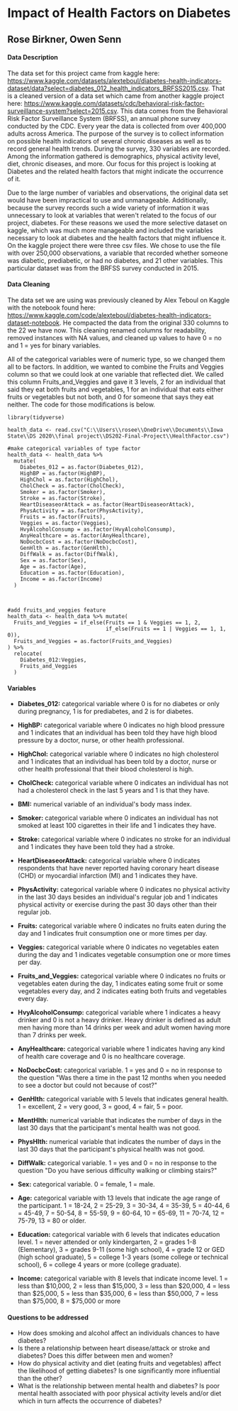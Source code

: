 # Impact of Health Factors on Diabetes

## Rose Birkner, Owen Senn

#### Data Description

The data set for this project came from kaggle here: <https://www.kaggle.com/datasets/alexteboul/diabetes-health-indicators-dataset/data?select=diabetes_012_health_indicators_BRFSS2015.csv>. That is a cleaned version of a data set which came from another kaggle project here: <https://www.kaggle.com/datasets/cdc/behavioral-risk-factor-surveillance-system?select=2015.csv>. This data comes from the Behavioral Risk Factor Surveillance System (BRFSS), an annual phone survey conducted by the CDC. Every year the data is collected from over 400,000 adults across America. The purpose of the survey is to collect information on possible health indicators of several chronic diseases as well as to record general health trends. During the survey, 330 variables are recorded. Among the information gathered is demographics, physical activity level, diet, chronic diseases, and more. Our focus for this project is looking at Diabetes and the related health factors that might indicate the occurrence of it.

Due to the large number of variables and observations, the original data set would have been impractical to use and unmanageable. Additionally, because the survey records such a wide variety of information it was unnecessary to look at variables that weren't related to the focus of our project, diabetes. For these reasons we used the more selective dataset on kaggle, which was much more manageable and included the variables necessary to look at diabetes and the health factors that might influence it. On the kaggle project there were three csv files. We chose to use the file with over 250,000 observations, a variable that recorded whether someone was diabetic, prediabetic, or had no diabetes, and 21 other variables. This particular dataset was from the BRFSS survey conducted in 2015.

#### Data Cleaning

The data set we are using was previously cleaned by Alex Teboul on Kaggle with the notebook found here: <https://www.kaggle.com/code/alexteboul/diabetes-health-indicators-dataset-notebook>. He compacted the data from the original 330 columns to the 22 we have now. This cleaning renamed columns for readability, removed instances with NA values, and cleaned up values to have 0 = no and 1 = yes for binary variables.

All of the categorical variables were of numeric type, so we changed them all to be factors. In addition, we wanted to combine the Fruits and Veggies column so that we could look at one variable that reflected diet. We called this column Fruits_and_Veggies and gave it 3 levels, 2 for an individual that said they eat both fruits and vegetables, 1 for an individual that eats either fruits or vegetables but not both, and 0 for someone that says they eat neither. The code for those modifications is below.

```{r}
library(tidyverse)

health_data <- read.csv("C:\\Users\\rosee\\OneDrive\\Documents\\Iowa State\\DS 2020\\final project\\DS202-Final-Project\\HealthFactor.csv")

#make categorical variables of type factor
health_data <- health_data %>% 
  mutate(
    Diabetes_012 = as.factor(Diabetes_012),
    HighBP = as.factor(HighBP),
    HighChol = as.factor(HighChol),
    CholCheck = as.factor(CholCheck),
    Smoker = as.factor(Smoker),
    Stroke = as.factor(Stroke),
    HeartDiseaseorAttack = as.factor(HeartDiseaseorAttack),
    PhysActivity = as.factor(PhysActivity),
    Fruits = as.factor(Fruits),
    Veggies = as.factor(Veggies),
    HvyAlcoholConsump = as.factor(HvyAlcoholConsump),
    AnyHealthcare = as.factor(AnyHealthcare),
    NoDocbcCost = as.factor(NoDocbcCost),
    GenHlth = as.factor(GenHlth),
    DiffWalk = as.factor(DiffWalk),
    Sex = as.factor(Sex),
    Age = as.factor(Age),
    Education = as.factor(Education),
    Income = as.factor(Income)
  )
  


#add fruits_and_veggies feature
health_data <- health_data %>% mutate(
  Fruits_and_Veggies = if_else(Fruits == 1 & Veggies == 1, 2,
                               if_else(Fruits == 1 | Veggies == 1, 1, 0)),
  Fruits_and_Veggies = as.factor(Fruits_and_Veggies)
) %>% 
  relocate(
    Diabetes_012:Veggies,
    Fruits_and_Veggies
  )
```

#### Variables

-   **Diabetes_012:** categorical variable where 0 is for no diabetes or only during pregnancy, 1 is for prediabetes, and 2 is for diabetes.

-   **HighBP:** categorical variable where 0 indicates no high blood pressure and 1 indicates that an individual has been told they have high blood pressure by a doctor, nurse, or other health professional.

-   **HighChol:** categorical variable where 0 indicates no high cholesterol and 1 indicates that an individual has been told by a doctor, nurse or other health professional that their blood cholesterol is high.

-   **CholCheck:** categorical variable where 0 indicates an individual has not had a cholesterol check in the last 5 years and 1 is that they have.

-   **BMI:** numerical variable of an individual's body mass index.

-   **Smoker:** categorical variable where 0 indicates an individual has not smoked at least 100 cigarettes in their life and 1 indicates they have.

-   **Stroke:** categorical variable where 0 indicates no stroke for an individual and 1 indicates they have been told they had a stroke.

-   **HeartDiseaseorAttack:** categorical variable where 0 indicates respondents that have never reported having coronary heart disease (CHD) or myocardial infarction (MI) and 1 indicates they have.

-   **PhysActivity:** categorical variable where 0 indicates no physical activity in the last 30 days besides an individual's regular job and 1 indicates physical activity or exercise during the past 30 days other than their regular job.

-   **Fruits:** categorical variable where 0 indicates no fruits eaten during the day and 1 indicates fruit consumption one or more times per day.

-   **Veggies:** categorical variable where 0 indicates no vegetables eaten during the day and 1 indicates vegetable consumption one or more times per day.

-   **Fruits_and_Veggies:** categorical variable where 0 indicates no fruits or vegetables eaten during the day, 1 indicates eating some fruit or some vegetables every day, and 2 indicates eating both fruits and vegetables every day.

-   **HvyAlcoholConsump:** categorical variable where 1 indicates a heavy drinker and 0 is not a heavy drinker. Heavy drinker is defined as adult men having more than 14 drinks per week and adult women having more than 7 drinks per week.

-   **AnyHealthcare:** categorical variable where 1 indicates having any kind of health care coverage and 0 is no healthcare coverage.

-   **NoDocbcCost:** categorical variable. 1 = yes and 0 = no in response to the question "Was there a time in the past 12 months when you needed to see a doctor but could not because of cost?"

-   **GenHlth:** categorical variable with 5 levels that indicates general health. 1 = excellent, 2 = very good, 3 = good, 4 = fair, 5 = poor.

-   **MentHlth:** numerical variable that indicates the number of days in the last 30 days that the participant's mental health was not good.

-   **PhysHlth:** numerical variable that indicates the number of days in the last 30 days that the participant's physical health was not good.

-   **DiffWalk:** categorical variable. 1 = yes and 0 = no in response to the question "Do you have serious difficulty walking or climbing stairs?"

-   **Sex:** categorical variable. 0 = female, 1 = male.

-   **Age:** categorical variable with 13 levels that indicate the age range of the participant. 1 = 18-24, 2 = 25-29, 3 = 30-34, 4 = 35-39, 5 = 40-44, 6 = 45-49, 7 = 50-54, 8 = 55-59, 9 = 60-64, 10 = 65-69, 11 = 70-74, 12 = 75-79, 13 = 80 or older.

-   **Education:** categorical variable with 6 levels that indicates education level. 1 = never attended or only kindergarten, 2 = grades 1-8 (Elementary), 3 = grades 9-11 (some high school), 4 = grade 12 or GED (high school graduate), 5 = college 1-3 years (some college or technical school), 6 = college 4 years or more (college graduate).

-   **Income:** categorical variable with 8 levels that indicate income level. 1 = less than \$10,000, 2 = less than \$15,000, 3 = less than \$20,000, 4 = less than \$25,000, 5 = less than \$35,000, 6 = less than \$50,000, 7 = less than \$75,000, 8 = \$75,000 or more

#### Questions to be addressed

-   How does smoking and alcohol affect an individuals chances to have diabetes?
-   Is there a relationship between heart disease/attack or stroke and diabetes? Does this differ between men and women?
-   How do physical activity and diet (eating fruits and vegetables) affect the likelihood of getting diabetes? Is one significantly more influential than the other?
-   What is the relationship between mental health and diabetes? Is poor mental health associated with poor physical activity levels and/or diet which in turn affects the occurrence of diabetes?
